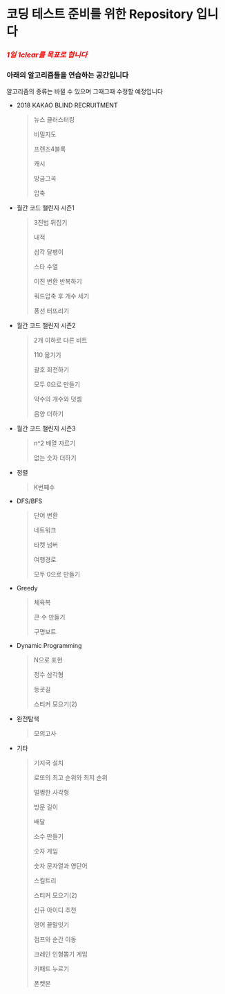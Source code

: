 # 코딩 테스트 준비를 위한 Repository 입니다

### *<span style="color:red">1일 1clear를 목표로 합니다</span>*

### 아래의 알고리즘들을 연습하는 공간입니다

알고리즘의 종류는 바뀔 수 있으며 그때그때 수정할 예정입니다

- 2018 KAKAO BLIND RECRUITMENT

  > 뉴스 클러스터링
  >
  > 비밀지도
  >
  > 프렌즈4블록
  >
  > 캐시
  >
  > 방금그곡
  >
  > 압축

- 월간 코드 챌린지 시즌1

  > 3진법 뒤집기
  >
  > 내적
  >
  > 삼각 달팽이
  >
  > 스타 수열
  >
  > 이진 변환 반복하기
  >
  > 쿼드압축 후 개수 세기
  >
  > 풍선 터뜨리기

- 월간 코드 챌린지 시즌2

  > 2개 이하로 다른 비트
  >
  > 110 옮기기
  >
  > 괄호 회전하기
  >
  > 모두 0으로 만들기
  >
  > 약수의 개수와 덧셈
  >
  > 음양 더하기

- 월간 코드 챌린지 시즌3

  > n^2 배열 자르기
  >
  > 없는 숫자 더하기

- 정렬

  > K번째수
  
- DFS/BFS

  > 단어 변환
  >
  > 네트워크
  >
  > 타켓 넘버
  >
  > 여행경로
  >
  > 모두 0으로 만들기
  
- Greedy

  > 체육복
  >
  > 큰 수 만들기
  >
  > 구명보트
  
- Dynamic Programming

  > N으로 표현
  >
  > 정수 삼각형
  >
  > 등굣길
  >
  > 스티커 모으기(2)
  
- 완전탐색

  > 모의고사

- 기타

  > 기지국 설치
  >
  > 로또의 최고 순위와 최저 순위
  >
  > 멀쩡한 사각형
  >
  > 방문 길이
  >
  > 배달
  >
  > 소수 만들기
  >
  > 숫자 게임
  >
  > 숫자 문자열과 영단어
  >
  > 스킬트리
  >
  > 스티커 모으기(2)
  >
  > 신규 아이디 추천
  >
  > 영어 끝말잇기
  >
  > 점프와 순간 이동
  >
  > 크레인 인형뽑기 게임
  >
  > 키패드 누르기
  >
  > 폰켓몬

